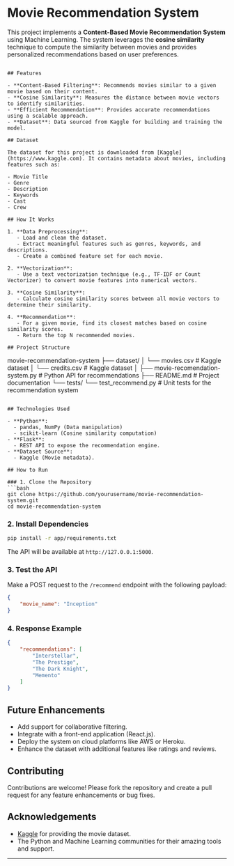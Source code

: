 # Movie Recommendation System

This project implements a **Content-Based Movie Recommendation System** using Machine Learning. The system leverages the **cosine similarity** technique to compute the similarity between movies and provides personalized recommendations based on user preferences.

```

## Features

- **Content-Based Filtering**: Recommends movies similar to a given movie based on their content.
- **Cosine Similarity**: Measures the distance between movie vectors to identify similarities.
- **Efficient Recommendation**: Provides accurate recommendations using a scalable approach.
- **Dataset**: Data sourced from Kaggle for building and training the model.

## Dataset

The dataset for this project is downloaded from [Kaggle](https://www.kaggle.com). It contains metadata about movies, including features such as:

- Movie Title
- Genre
- Description
- Keywords
- Cast
- Crew

## How It Works

1. **Data Preprocessing**:
   - Load and clean the dataset.
   - Extract meaningful features such as genres, keywords, and descriptions.
   - Create a combined feature set for each movie.

2. **Vectorization**:
   - Use a text vectorization technique (e.g., TF-IDF or Count Vectorizer) to convert movie features into numerical vectors.

3. **Cosine Similarity**:
   - Calculate cosine similarity scores between all movie vectors to determine their similarity.

4. **Recommendation**:
   - For a given movie, find its closest matches based on cosine similarity scores.
   - Return the top N recommended movies.

## Project Structure

```
movie-recommendation-system
├── dataset/
│   └── movies.csv                            # Kaggle dataset
│   └── credits.csv                           # Kaggle dataset
│   ├── movie-recomendation-system.py         # Python API for recommendations
├── README.md                                 # Project documentation
└── tests/
    └── test_recommend.py                     # Unit tests for the recommendation system
```

## Technologies Used

- **Python**:
  - pandas, NumPy (Data manipulation)
  - scikit-learn (Cosine similarity computation)
- **Flask**:
  - REST API to expose the recommendation engine.
- **Dataset Source**:
  - Kaggle (Movie metadata).

## How to Run

### 1. Clone the Repository
```bash
git clone https://github.com/yourusername/movie-recommendation-system.git
cd movie-recommendation-system
```

### 2. Install Dependencies
```bash
pip install -r app/requirements.txt
```

The API will be available at `http://127.0.0.1:5000`.

### 3. Test the API
Make a POST request to the `/recommend` endpoint with the following payload:
```json
{
    "movie_name": "Inception"
}
```

### 4. Response Example
```json
{
    "recommendations": [
        "Interstellar",
        "The Prestige",
        "The Dark Knight",
        "Memento"
    ]
}
```

## Future Enhancements

- Add support for collaborative filtering.
- Integrate with a front-end application (React.js).
- Deploy the system on cloud platforms like AWS or Heroku.
- Enhance the dataset with additional features like ratings and reviews.

## Contributing

Contributions are welcome! Please fork the repository and create a pull request for any feature enhancements or bug fixes.


## Acknowledgements

- [Kaggle](https://www.kaggle.com) for providing the movie dataset.
- The Python and Machine Learning communities for their amazing tools and support.

---
